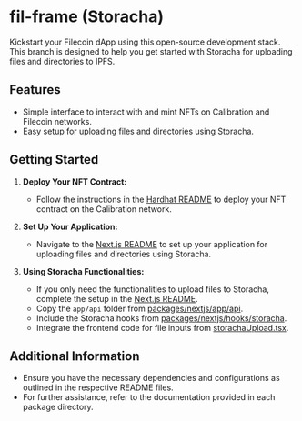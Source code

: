 # fil-frame (Storacha)

Kickstart your Filecoin dApp using this open-source development stack. This branch is designed to help you get started with Storacha for uploading files and directories to IPFS.

## Features

- Simple interface to interact with and mint NFTs on Calibration and Filecoin networks.
- Easy setup for uploading files and directories using Storacha.

## Getting Started

1. **Deploy Your NFT Contract:**
   - Follow the instructions in the [Hardhat README](packages/hardhat/README.md) to deploy your NFT contract on the Calibration network.

2. **Set Up Your Application:**
   - Navigate to the [Next.js README](packages/nextjs/README.md) to set up your application for uploading files and directories using Storacha.

3. **Using Storacha Functionalities:**
   - If you only need the functionalities to upload files to Storacha, complete the setup in the [Next.js README](packages/nextjs/README.md).
   - Copy the `app/api` folder from [packages/nextjs/app/api](packages/nextjs/app/api).
   - Include the Storacha hooks from [packages/nextjs/hooks/storacha](packages/nextjs/hooks/storacha).
   - Integrate the frontend code for file inputs from [storachaUpload.tsx](packages/nextjs/app/storacha/_components/storachaUpload.tsx).

## Additional Information

- Ensure you have the necessary dependencies and configurations as outlined in the respective README files.
- For further assistance, refer to the documentation provided in each package directory.